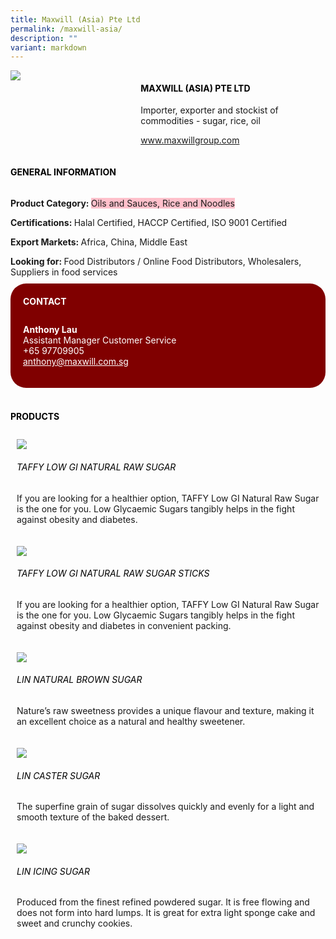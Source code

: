 ```yaml
---
title: Maxwill (Asia) Pte Ltd
permalink: /maxwill-asia/
description: ""
variant: markdown
---
```

<div class="flex-paragraph"> 
<p style="text-transform: uppercase">
</p>
</div> 
<div class="flex-container" style="display: flex; flex-wrap: wrap;"> 
<div class="card sgds" style="flex: 1 1 40%; display: block;">
<img src="/images/maxwill_logo.jpg">
</div> 
<div class="card-sgds" style="flex: 1 1 58%; display: block; margin-left: 3px"> 
<h4 style="text-transform: uppercase; color: black;">
<b>Maxwill (Asia) Pte Ltd
</b>
</h4> 
<p>Importer, exporter and stockist of commodities - sugar, rice, oil
</p> 
<p>
<a href="https://www.maxwillgroup.com" target="_blank">www.maxwillgroup.com
</a>
</p> 
</div> 
</div> 
<h4 style="text-transform: uppercase; color: black;">
<b>General Information
</b>
</h4> 
<div class="flex-container" style="display: flex; flex-wrap: wrap;"> 
<div class="card sgds" style="flex: 1 1 65%; display: block; align-self: stretch"> 
<div class="flex-paragraph"> 
<p>
<b>Product Category: 
</b>
<span style="background-color: pink; border-radius: 10 px;">Oils and Sauces, Rice and Noodles
</span>
</p> 
<p>
<b>Certifications: 
</b>Halal Certified, HACCP Certified, ISO 9001 Certified
</p> 
<p>
<b>Export Markets: 
</b>Africa, China, Middle East
</p> 
<p style="margin-bottom: 10px;">
<b>Looking for: 
</b>Food Distributors / Online Food Distributors, Wholesalers, Suppliers in food services
</p> 
</div> 
</div> 
<div class="card sgds" style="flex: 1 1 35%; padding: 10px; display: block; background-color: maroon; border-radius: 25px; align-self: center;"> 
<h4 style="color: white; margin-top: 10px; margin-left: 10px;">CONTACT
</h4> 
<div class="flex-paragraph"> 
<p style="padding: 10px; color: white;">
<b>Anthony Lau
</b>
<br>Assistant Manager Customer Service
<br>+65 97709905
<br>
<a href="mailto:anthony@maxwill.com.sg" style="color: white;">anthony@maxwill.com.sg
</a>
</p> 
</div> 
</div> 
</div> 
<br> 
<h4 style="text-transform: uppercase; color: black;">
<b>products
</b>
</h4> 
<div style="display: flex; flex-wrap: wrap;"> 
<div class="card sgds" style="flex: 1 1 47%; margin: 10px; display: block;"> 
<div class="flex-image" style="display: block;">
<img src="/images/maxwill_product1.jpg">
</div> 
<div class="flex-paragraph"> 
<h6 style="text-transform: uppercase; color: black;">TAFFY LOW GI NATURAL RAW SUGAR
</h6> 
<p>If you are looking for a healthier option, TAFFY Low GI Natural Raw Sugar is the one for you. Low Glycaemic Sugars tangibly helps in the fight against obesity and diabetes.
</p>
</div> 
</div> 
<div class="card sgds" style="flex: 1 1 47%; margin: 10px; display: block;"> 
<div class="flex-image" style="display: block;">
<img src="/images/maxwill_product2.jpg">
</div> 
<div class="flex-paragraph"> 
<h6 style="text-transform: uppercase; color: black;"> TAFFY LOW GI NATURAL RAW SUGAR STICKS
</h6> 
<p>If you are looking for a healthier option, TAFFY Low GI Natural Raw Sugar is the one for you. Low Glycaemic Sugars tangibly helps in the fight against obesity and diabetes in convenient packing. 
</p>
</div> 
</div> 
<div class="card sgds" style="flex: 1 1 47%; margin: 10px; display: block;"> 
<div class="flex-image" style="display: block;">
<img src="/images/maxwill_product3.png">
</div> 
<div class="flex-paragraph"> 
<h6 style="text-transform: uppercase; color: black;">Lin Natural Brown Sugar
</h6> 
<p>Nature’s raw sweetness provides a unique flavour and texture, making it an excellent choice as a natural and healthy sweetener. 
</p>
</div> 
</div> 
<div class="card sgds" style="flex: 1 1 47%; margin: 10px; display: block;"> 
<div class="flex-image" style="display: block;">
<img src="/images/maxwill_product4.jpeg">
</div> 
<div class="flex-paragraph"> 
<h6 style="text-transform: uppercase; color: black;">Lin Caster Sugar
</h6> 
<p>The superfine grain of sugar dissolves quickly and evenly for a light and smooth texture of the baked dessert.
</p>
</div> 
</div> 
<div class="card sgds" style="flex: 1 1 47%; margin: 10px; display: block;"> 
<div class="flex-image" style="display: block;">
<img src="/images/maxwill_product5.jpeg">
</div> 
<div class="flex-paragraph"> 
<h6 style="text-transform: uppercase; color: black;">Lin Icing Sugar
</h6> 
<p>Produced from the finest refined powdered sugar. It is free flowing and does not form into hard lumps. It is great for extra light sponge cake and sweet and crunchy cookies.
</p>
</div> 
</div> 
</div>